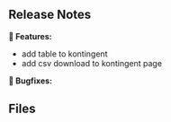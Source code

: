 ## Release Notes

__🚀 Features:__

* add table to kontingent
* add csv download to kontingent page

__🐛 Bugfixes:__


## Files

